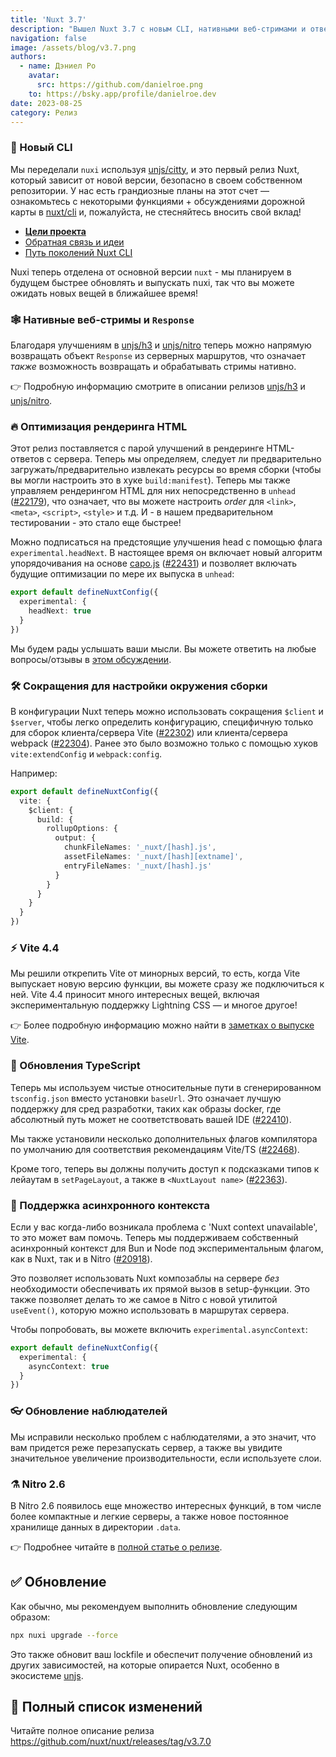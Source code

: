 ```yaml
---
title: 'Nuxt 3.7'
description: "Вышел Nuxt 3.7 с новым CLI, нативными веб-стримами и ответами, оптимизацией рендеринга, поддержкой асинхронного контекста и многим другим"
navigation: false
image: /assets/blog/v3.7.png
authors:
  - name: Дэниел Ро
    avatar:
      src: https://github.com/danielroe.png
    to: https://bsky.app/profile/danielroe.dev
date: 2023-08-25
category: Релиз
---
```


### 🐣 Новый CLI

Мы переделали `nuxi` используя [unjs/citty](http://github.com/unjs/citty), и это первый релиз Nuxt, который зависит от новой версии, безопасно в своем собственном репозитории. У нас есть грандиозные планы на этот счет — ознакомьтесь с некоторыми функциями + обсуждениями дорожной карты в [nuxt/cli](https://github.com/nuxt/cli) и, пожалуйста, не стесняйтесь вносить свой вклад!

- <a href="https://github.com/nuxt/cli/discussions/3" target="_blank"><strong>Цели проекта</strong></a>
- <a href="https://github.com/nuxt/cli/discussions/4" target="_blank">Обратная связь и идеи</a>
- <a href="https://github.com/nuxt/cli/discussions/7" target="_blank">Путь поколений Nuxt CLI</a>

Nuxi теперь отделена от основной версии `nuxt` - мы планируем в будущем быстрее обновлять и выпускать nuxi, так что вы можете ожидать новых вещей в ближайшее время!

### 🕸️ Нативные веб-стримы и `Response`

Благодаря улучшениям в [unjs/h3](https://github.com/unjs/h3) и [unjs/nitro](https://github.com/unjs/nitro) теперь можно напрямую возвращать объект `Response` из серверных маршрутов, что означает _также_ возможность возвращать и обрабатывать стримы нативно.

👉 Подробную информацию смотрите в описании релизов [unjs/h3](https://github.com/unjs/h3/releases) и [unjs/nitro](https://github.com/unjs/nitro/releases).

### 🔥 Оптимизация рендеринга HTML

Этот релиз поставляется с парой улучшений в рендеринге HTML-ответов с сервера. Теперь мы определяем, следует ли предварительно загружать/предварительно извлекать ресурсы во время сборки (чтобы вы могли настроить это в хуке `build:manifest`). Теперь мы также управляем рендерингом HTML для них непосредственно в `unhead` ([#22179](https://github.com/nuxt/nuxt/pull/22179)), что означает, что вы можете настроить _order_ для `<link>`, `<meta>`, `<script>`, `<style>` и т.д. И - в нашем предварительном тестировании - это стало еще быстрее!

Можно подписаться на предстоящие улучшения head с помощью флага `experimental.headNext`. В настоящее время он включает новый алгоритм упорядочивания на основе [capo.js](https://github.com/rviscomi/capo.js) ([#22431](https://github.com/nuxt/nuxt/pull/22431)) и позволяет включать будущие оптимизации по мере их выпуска в `unhead`:

```ts
export default defineNuxtConfig({
  experimental: {
    headNext: true
  }
})
```

Мы будем рады услышать ваши мысли. Вы можете ответить на любые вопросы/отзывы в [этом обсуждении](https://github.com/nuxt/nuxt/discussions/22632).

### 🛠️ Сокращения для настройки окружения сборки

В конфигурации Nuxt теперь можно использовать сокращения `$client` и `$server`, чтобы легко определить конфигурацию, специфичную только для сборок клиента/сервера Vite ([#22302](https://github.com/nuxt/nuxt/pull/22302)) или клиента/сервера webpack ([#22304](https://github.com/nuxt/nuxt/pull/22304)). Ранее это было возможно только с помощью хуков `vite:extendConfig` и `webpack:config`.

Например:

```ts
export default defineNuxtConfig({
  vite: {
    $client: {
      build: {
        rollupOptions: {
          output: {
            chunkFileNames: '_nuxt/[hash].js',
            assetFileNames: '_nuxt/[hash][extname]',
            entryFileNames: '_nuxt/[hash].js'
          }
        }
      }
    }
  }
})
```

### ⚡️ Vite 4.4

Мы решили открепить Vite от минорных версий, то есть, когда Vite выпускает новую версию функции, вы можете сразу же подключиться к ней. Vite 4.4 приносит много интересных вещей, включая экспериментальную поддержку Lightning CSS — и многое другое!

👉 Более подробную информацию можно найти в [заметках о выпуске Vite](https://github.com/vitejs/vite/blob/main/packages/vite/CHANGELOG.md#440-2023-07-06).

### 💪 Обновления TypeScript

Теперь мы используем чистые относительные пути в сгенерированном `tsconfig.json` вместо установки `baseUrl`. Это означает лучшую поддержку для сред разработки, таких как образы docker, где абсолютный путь может не соответствовать вашей IDE ([#22410](https://github.com/nuxt/nuxt/pull/22410)).

Мы также установили несколько дополнительных флагов компилятора по умолчанию для соответствия рекомендациям Vite/TS ([#22468](https://github.com/nuxt/nuxt/pull/22468)).

Кроме того, теперь вы должны получить доступ к подсказками типов к лейаутам в `setPageLayout`, а также в `<NuxtLayout name>` ([#22363](https://github.com/nuxt/nuxt/pull/22362)).

### 🦄 Поддержка асинхронного контекста

Если у вас когда-либо возникала проблема с 'Nuxt context unavailable', то это может вам помочь. Теперь мы поддерживаем собственный асинхронный контекст для Bun и Node под экспериментальным флагом, как в Nuxt, так и в Nitro ([#20918](https://github.com/nuxt/nuxt/pull/20918)).

Это позволяет использовать Nuxt композаблы на сервере _без_ необходимости обеспечивать их прямой вызов в setup-функции. Это также позволяет делать то же самое в Nitro с новой утилитой `useEvent()`, которую можно использовать в маршрутах сервера.

Чтобы попробовать, вы можете включить `experimental.asyncContext`:

```ts
export default defineNuxtConfig({
  experimental: {
    asyncContext: true
  }
})
```

### 👓 Обновление наблюдателей

Мы исправили несколько проблем с наблюдателями, а это значит, что вам придется реже перезапускать сервер, а также вы увидите значительное увеличение производительности, если используете слои.

### ⚗️ Nitro 2.6

В Nitro 2.6 появилось еще множество интересных функций, в том числе более компактные и легкие серверы, а также новое постоянное хранилище данных в директории `.data`.

👉 Подробнее читайте в [полной статье о релизе](https://unjs.io/blog/2023-08-25-nitro-2.6).

## ✅ Обновление

Как обычно, мы рекомендуем выполнить обновление следующим образом:

```sh
npx nuxi upgrade --force
```

Это также обновит ваш lockfile и обеспечит получение обновлений из других зависимостей, на которые опирается Nuxt, особенно в экосистеме [unjs](https://github.com/unjs).


## 📃 Полный список изменений

Читайте полное описание релиза https://github.com/nuxt/nuxt/releases/tag/v3.7.0
